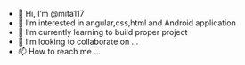 - 👋 Hi, I’m @mita117
- 👀 I’m interested in angular,css,html and Android application
- 🌱 I’m currently learning to build proper project
- 💞️ I’m looking to collaborate on ...
- 📫 How to reach me ...

<!---
mita117/mita117 is a ✨ special ✨ repository because its `README.md` (this file) appears on your GitHub profile.
You can click the Preview link to take a look at your changes.
--->
